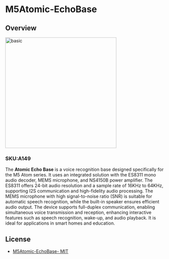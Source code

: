 # M5Atomic-EchoBase

## Overview

<img src="https://m5stack.oss-cn-shenzhen.aliyuncs.com/resource/docs/products/atom/Atomic%20Echo%20Base/4.webp" alt="basic" width="350" height="350">

### SKU:A149

The **Atomic Echo Base** is a voice recognition base designed specifically for the M5 Atom series. It uses an integrated solution with the ES8311 mono audio decoder, MEMS microphone, and NS4150B power amplifier. The ES8311 offers 24-bit audio resolution and a sample rate of 16KHz to 64KHz, supporting I2S communication and high-fidelity audio processing. The MEMS microphone with high signal-to-noise ratio (SNR) is suitable for automatic speech recognition, while the built-in speaker ensures efficient audio output. The device supports full-duplex communication, enabling simultaneous voice transmission and reception, enhancing interactive features such as speech recognition, wake-up, and audio playback. It is ideal for applications in smart homes and education.

## License

- [M5Atomic-EchoBase- MIT](LICENSE)
